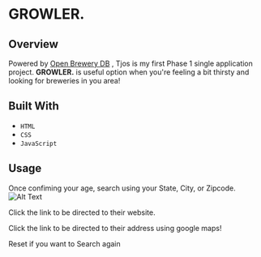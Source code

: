 # GROWLER.

## Overview
Powered by [Open Brewery DB](https://www.openbrewerydb.org/) , Tjos is my first Phase 1 single application project. **GROWLER.** is useful option when you're feeling a bit thirsty and looking for breweries in you area!

## Built With
- `HTML`
- `CSS`
- `JavaScript`

## Usage
Once confiming your age, search using your State, City, or Zipcode.
![Alt Text](https://github.com/lorena171991/Phase-1-Project-Growler/assets/97490820/0fd02ad9-4770-43a0-b02e-17461841907f)

Click the link to be directed to their website.

Click the link to be directed to their address using google maps!

Reset if you want to Search again